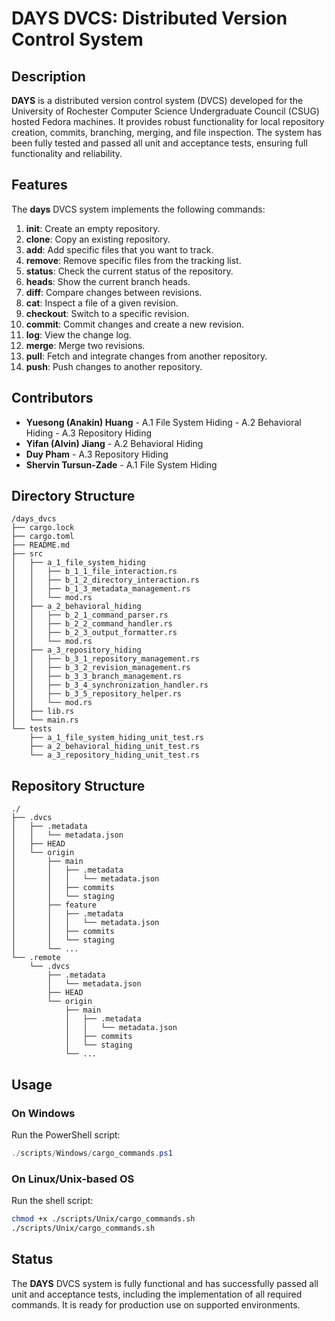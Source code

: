# DAYS DVCS: Distributed Version Control System

## Description

**DAYS** is a distributed version control system (DVCS) developed for the University of Rochester Computer Science
Undergraduate Council (CSUG) hosted Fedora machines. It provides robust functionality for local repository creation,
commits, branching, merging, and file inspection. The system has been fully tested and passed all unit and acceptance
tests, ensuring full functionality and reliability.

## Features

The **days** DVCS system implements the following commands:

1. **init**: Create an empty repository.
2. **clone**: Copy an existing repository.
3. **add**: Add specific files that you want to track.
4. **remove**: Remove specific files from the tracking list.
5. **status**: Check the current status of the repository.
6. **heads**: Show the current branch heads.
7. **diff**: Compare changes between revisions.
8. **cat**: Inspect a file of a given revision.
9. **checkout**: Switch to a specific revision.
10. **commit**: Commit changes and create a new revision.
11. **log**: View the change log.
12. **merge**: Merge two revisions.
13. **pull**: Fetch and integrate changes from another repository.
14. **push**: Push changes to another repository.

## Contributors

- **Yuesong (Anakin) Huang** - A.1 File System Hiding - A.2 Behavioral Hiding - A.3 Repository Hiding
- **Yifan (Alvin) Jiang** - A.2 Behavioral Hiding
- **Duy Pham** - A.3 Repository Hiding
- **Shervin Tursun-Zade** - A.1 File System Hiding

## Directory Structure

```plaintext
/days_dvcs
├── cargo.lock
├── cargo.toml
├── README.md
├── src
│   ├── a_1_file_system_hiding
│   │   ├── b_1_1_file_interaction.rs
│   │   ├── b_1_2_directory_interaction.rs
│   │   ├── b_1_3_metadata_management.rs
│   │   └── mod.rs
│   ├── a_2_behavioral_hiding
│   │   ├── b_2_1_command_parser.rs
│   │   ├── b_2_2_command_handler.rs
│   │   ├── b_2_3_output_formatter.rs
│   │   └── mod.rs
│   ├── a_3_repository_hiding
│   │   ├── b_3_1_repository_management.rs
│   │   ├── b_3_2_revision_management.rs
│   │   ├── b_3_3_branch_management.rs
│   │   ├── b_3_4_synchronization_handler.rs
│   │   ├── b_3_5_repository_helper.rs
│   │   └── mod.rs
│   ├── lib.rs
│   └── main.rs
└── tests
    ├── a_1_file_system_hiding_unit_test.rs
    ├── a_2_behavioral_hiding_unit_test.rs
    └── a_3_repository_hiding_unit_test.rs
```

## Repository Structure

```plaintext
./
├── .dvcs
│   ├── .metadata
│   │   └── metadata.json
│   ├── HEAD
│   └── origin
│       ├── main
│       │   ├── .metadata
│       │   │   └── metadata.json
│       │   ├── commits
│       │   └── staging
│       ├── feature
│       │   ├── .metadata
│       │   │   └── metadata.json
│       │   ├── commits
│       │   └── staging
│       └── ...
└── .remote
    └── .dvcs
        ├── .metadata
        │   └── metadata.json
        ├── HEAD
        └── origin
            ├── main
            │   ├── .metadata
            │   │   └── metadata.json
            │   ├── commits
            │   └── staging
            └── ...
```

## Usage

### On Windows

Run the PowerShell script:

```powershell
./scripts/Windows/cargo_commands.ps1
```

### On Linux/Unix-based OS

Run the shell script:

```bash
chmod +x ./scripts/Unix/cargo_commands.sh
./scripts/Unix/cargo_commands.sh
```

## Status

The **DAYS** DVCS system is fully functional and has successfully passed all unit and acceptance tests, including the
implementation of all required commands. It is ready for production use on supported environments.
